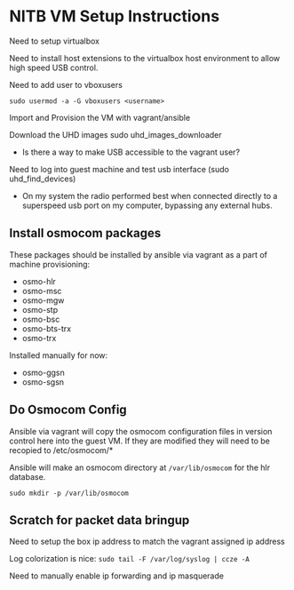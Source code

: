 NITB VM Setup Instructions
==========================

Need to setup virtualbox

Need to install host extensions to the virtualbox host environment to
allow high speed USB control.

Need to add user to vboxusers

`sudo usermod -a -G vboxusers <username>`

Import and Provision the VM with vagrant/ansible

Download the UHD images sudo uhd_images_downloader
* Is there a way to make USB accessible to the vagrant user?

Need to log into guest machine and test usb interface (sudo uhd_find_devices)
* On my system the radio performed best when connected directly to a
  superspeed usb port on my computer, bypassing any external hubs.

Install osmocom packages
------------------------

These packages should be installed by ansible via vagrant as a part of machine provisioning:
 * osmo-hlr
 * osmo-msc
 * osmo-mgw
 * osmo-stp
 * osmo-bsc
 * osmo-bts-trx
 * osmo-trx

 Installed manually for now:
 * osmo-ggsn
 * osmo-sgsn

Do Osmocom Config
-----------------

Ansible via vagrant will copy the osmocom configuration files in
version control here into the guest VM. If they are modified they will
need to be recopied to /etc/osmocom/*

Ansible will make an osmocom directory at `/var/lib/osmocom` for the
hlr database.

`sudo mkdir -p /var/lib/osmocom`


Scratch for packet data bringup
-------------------------------

Need to setup the box ip address to match the vagrant assigned ip address

Log colorization is nice: `sudo tail -F /var/log/syslog | ccze -A`

Need to manually enable ip forwarding and ip masquerade
